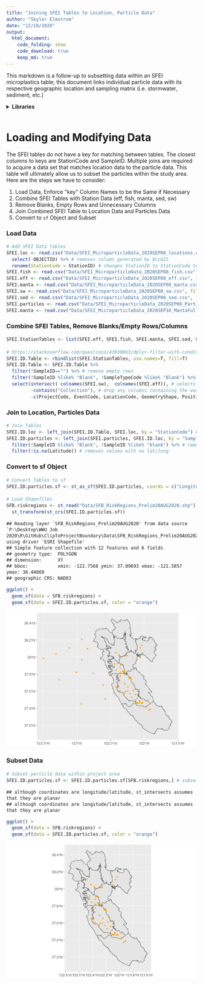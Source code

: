```yaml
---
title: "Joining SFEI Tables to Location, Particle Data"
author: "Skyler Elmstrom"
date: "12/18/2020"
output:
  html_document:
    code_folding: show
    code_download: true
    keep_md: true
---
```




This markdown is a follow-up to subsetting data within an SFEI microplastics table; this document links individual particle data with its respective geographic location and sampling matrix (i.e. stormwater, sediment, etc.)

<details>
  <summary><b>Libraries</b></summary>

```r
library(data.table)
library(here)
```

```
## here() starts at P:/Desktop/WWU Job 2020/R/GitHub/ClipToProjectBoundary
```

```r
library(sf)
```

```
## Linking to GEOS 3.8.0, GDAL 3.0.4, PROJ 6.3.1
```

```r
library(plyr)
```

```
## 
## Attaching package: 'plyr'
```

```
## The following object is masked from 'package:here':
## 
##     here
```

```r
library(tidyverse)
```

```
## -- Attaching packages --------------------------------------- tidyverse 1.3.0 --
```

```
## v ggplot2 3.3.2     v purrr   0.3.4
## v tibble  3.0.4     v dplyr   1.0.2
## v tidyr   1.1.2     v stringr 1.4.0
## v readr   1.4.0     v forcats 0.5.0
```

```
## -- Conflicts ------------------------------------------ tidyverse_conflicts() --
## x dplyr::arrange()   masks plyr::arrange()
## x dplyr::between()   masks data.table::between()
## x purrr::compact()   masks plyr::compact()
## x dplyr::count()     masks plyr::count()
## x dplyr::failwith()  masks plyr::failwith()
## x dplyr::filter()    masks stats::filter()
## x dplyr::first()     masks data.table::first()
## x dplyr::id()        masks plyr::id()
## x dplyr::lag()       masks stats::lag()
## x dplyr::last()      masks data.table::last()
## x dplyr::mutate()    masks plyr::mutate()
## x dplyr::rename()    masks plyr::rename()
## x dplyr::summarise() masks plyr::summarise()
## x dplyr::summarize() masks plyr::summarize()
## x purrr::transpose() masks data.table::transpose()
```

```r
library(knitr)
```
</details>
<br>

# Loading and Modifying Data

The SFEI tables do not have a key for matching between tables. The closest columns to keys are StationCode and SampleID. Multiple joins are required to acquire a data set that matches location data to the particle data. This table will ultimately allow us to subset the particles within the study area. Here are the steps we have to consider:

1. Load Data, Enforce "key" Column Names to be the Same if Necessary
2. Combine SFEI Tables with Station Data (eff, fish, manta, sed, sw)
3. Remove Blanks, Empty Rows and Unnecessary Columns
4. Join Combined SFEI Table to Location Data and Particles Data
5. Convert to `sf` Object and Subset

### Load Data
<!-- Loading Data Tables -->

```r
# Add SFEI Data Tables
SFEI.loc <- read.csv("Data/SFEI_MicroparticleData_2020SEP08_locations.csv", fileEncoding="UTF-8-BOM") %>%
  select(-OBJECTID) %>% # removes column generated by ArcGIS
  rename(StationCode = StationID) # changes StationID to StationCode to match SFEI tables
SFEI.fish <- read.csv("Data/SFEI_MicroparticleData_2020SEP08_fish.csv", fileEncoding="UTF-8-BOM")
SFEI.eff <- read.csv("Data/SFEI_MicroparticleData_2020SEP08_eff.csv", fileEncoding="UTF-8-BOM")
SFEI.manta <- read.csv("Data/SFEI_MicroparticleData_2020SEP08_manta.csv", fileEncoding="UTF-8-BOM")
SFEI.sw <- read.csv("Data/SFEI_MicroparticleData_2020SEP08_sw.csv", fileEncoding="UTF-8-BOM")
SFEI.sed <- read.csv("Data/SFEI_MicroparticleData_2020SEP08_sed.csv", fileEncoding="UTF-8-BOM")
SFEI.particles <- read.csv("Data/SFEI_MicroparticleData_2020SEP08_Particles.csv", fileEncoding="UTF-8-BOM")
SFEI.manta <- read.csv("Data/SFEI_MicroparticleData_2020SEP18_MantaFullCoordinates.csv", fileEncoding="UTF-8-BOM")
```

### Combine SFEI Tables, Remove Blanks/Empty Rows/Columns

```r
SFEI.StationTables <- list(SFEI.eff, SFEI.fish, SFEI.manta, SFEI.sed, SFEI.sw)

# https://stackoverflow.com/questions/43938863/dplyr-filter-with-condition-on-multiple-columns
SFEI.ID.Table <- rbindlist(SFEI.StationTables, use.names=T, fill=T)
SFEI.ID.Table <- SFEI.ID.Table %>%
  filter(!SampleID=="") %>% # remove empty rows
  filter(!SampleID %like% "Blank", !SampleTypeCode %like% "Blank") %>% # remove all blank rows
  select(intersect( colnames(SFEI.sw),  colnames(SFEI.eff)), # selects only matching columns from two smallest tables
         -contains("Collection"), # drop any columns containing the word collection
         -c(ProjectCode, EventCode, LocationCode, GeometryShape, PositionWaterColumn, SampleTypeCode)) # drops remaining unwanted columns
```

### Join to Location, Particles Data

```r
# Join Tables
SFEI.ID.loc <- left_join(SFEI.ID.Table, SFEI.loc, by = "StationCode") # joins sample matrix tables to sample locations
SFEI.ID.particles <- left_join(SFEI.particles, SFEI.ID.loc, by = "SampleID") %>% #joins sample matrix location table to particles table
  filter(!SampleID %like% "Blank", !SampleID %like% "blank") %>% # removes all blank rows
  filter(!is.na(Latitude)) # removes values with no lat/long
```

### Convert to sf Object

```r
# Convert Tables to sf
SFEI.ID.particles.sf <- st_as_sf(SFEI.ID.particles, coords = c("Longitude", "Latitude"), crs = "WGS84")

# Load Shapefiles
SFB.riskregions <- st_read("Data/SFB_RiskRegions_Prelim20AUG2020.shp") %>% # transforms shapefile CRS to WGS84 vs NAD83
  st_transform(st_crs(SFEI.ID.particles.sf))
```

```
## Reading layer `SFB_RiskRegions_Prelim20AUG2020' from data source `P:\Desktop\WWU Job 2020\R\GitHub\ClipToProjectBoundary\Data\SFB_RiskRegions_Prelim20AUG2020.shp' using driver `ESRI Shapefile'
## Simple feature collection with 12 features and 6 fields
## geometry type:  POLYGON
## dimension:      XY
## bbox:           xmin: -122.7568 ymin: 37.09693 xmax: -121.5857 ymax: 38.44869
## geographic CRS: NAD83
```

```r
ggplot() +
  geom_sf(data = SFB.riskregions) +
  geom_sf(data = SFEI.ID.particles.sf, color = "orange")
```

![](SFEI_JoinLocationToParticles_files/figure-html/Convert-sf-1.png)<!-- -->

### Subset Data

```r
# Subset particle data within project area
SFEI.ID.particles.sf <- SFEI.ID.particles.sf[SFB.riskregions,] # subsets only data within project study area
```

```
## although coordinates are longitude/latitude, st_intersects assumes that they are planar
## although coordinates are longitude/latitude, st_intersects assumes that they are planar
```

```r
ggplot() +
  geom_sf(data = SFB.riskregions) +
  geom_sf(data = SFEI.ID.particles.sf, color = "orange")
```

![](SFEI_JoinLocationToParticles_files/figure-html/Subset-sf-1.png)<!-- -->



